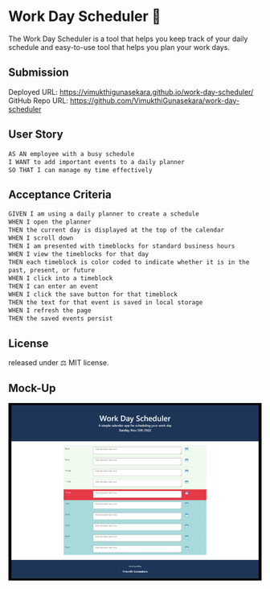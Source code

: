 # Work Day Scheduler 📅

The Work Day Scheduler is a tool that helps you keep track of your daily schedule and easy-to-use tool that helps you plan your work days.


## Submission

Deployed URL: https://vimukthigunasekara.github.io/work-day-scheduler/
<br>
GitHub Repo URL: https://github.com/VimukthiGunasekara/work-day-scheduler
 
 
## User Story

``` 
AS AN employee with a busy schedule
I WANT to add important events to a daily planner
SO THAT I can manage my time effectively
```


## Acceptance Criteria

```
GIVEN I am using a daily planner to create a schedule
WHEN I open the planner
THEN the current day is displayed at the top of the calendar
WHEN I scroll down
THEN I am presented with timeblocks for standard business hours
WHEN I view the timeblocks for that day
THEN each timeblock is color coded to indicate whether it is in the past, present, or future
WHEN I click into a timeblock
THEN I can enter an event
WHEN I click the save button for that timeblock
THEN the text for that event is saved in local storage
WHEN I refresh the page
THEN the saved events persist
```


## License

released under ⚖️ MIT license.


## Mock-Up

![Screenshot](./assets/images/screenshot.png)
